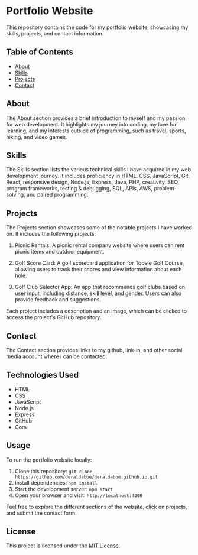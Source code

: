 # Portfolio Website

This repository contains the code for my portfolio website, showcasing my skills, projects, and contact information.

## Table of Contents

- [About](#about)
- [Skills](#skills)
- [Projects](#projects)
- [Contact](#contact)

## About

The About section provides a brief introduction to myself and my passion for web development. It highlights my journey into coding, my love for learning, and my interests outside of programming, such as travel, sports, hiking, and video games.

## Skills

The Skills section lists the various technical skills I have acquired in my web development journey. It includes proficiency in HTML, CSS, JavaScript, Git, React, responsive design, Node.js, Express, Java, PHP, creativity, SEO, program frameworks, testing & debugging, SQL, APIs, AWS, problem-solving, and paired programming.

## Projects

The Projects section showcases some of the notable projects I have worked on. It includes the following projects:

1. Picnic Rentals: A picnic rental company website where users can rent picnic items and outdoor equipment.

2. Golf Score Card: A golf scorecard application for Tooele Golf Course, allowing users to track their scores and view information about each hole.

3. Golf Club Selector App: An app that recommends golf clubs based on user input, including distance, skill level, and gender. Users can also provide feedback and suggestions.

Each project includes a description and an image, which can be clicked to access the project's GitHub repository.

## Contact

The Contact section provides links to my github, link-in, and other social media account where i can be contacted.

## Technologies Used

- HTML
- CSS
- JavaScript
- Node.js
- Express
- GitHub
- Cors

## Usage

To run the portfolio website locally:

1. Clone this repository: `git clone https://github.com/deraldabbe/deraldabbe.github.io.git`
2. Install dependencies: `npm install`
3. Start the development server: `npm start`
4. Open your browser and visit: `http://localhost:4000`

Feel free to explore the different sections of the website, click on projects, and submit the contact form.

## License

This project is licensed under the [MIT License](LICENSE).

